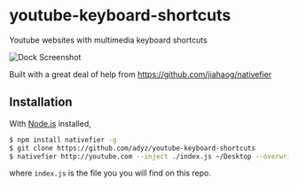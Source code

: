 # youtube-keyboard-shortcuts
Youtube websites with multimedia keyboard shortcuts

![Dock Screenshot](https://raw.githubusercontent.com/adyz/youtube-keyboard-shortcuts/master/Screen.Shot.2016-02-25.at.5.08.54.PM.png)


Built with a great deal of help from https://github.com/jiahaog/nativefier


## Installation

With [Node.js](https://nodejs.org/) installed,

```bash
$ npm install nativefier -g
$ git clone https://github.com/adyz/youtube-keyboard-shortcuts 
$ nativefier http://youtube.com --inject ./index.js ~/Desktop --overwrite
```
where `index.js` is the file you you will find on this repo.
